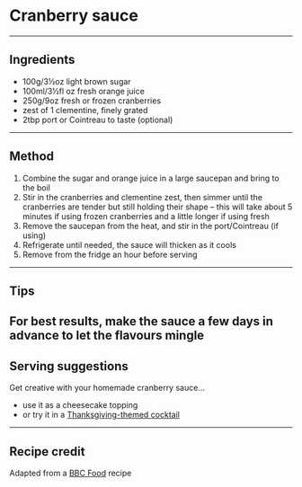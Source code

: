 # Cranberry sauce
---

## Ingredients
- 100g/3½oz light brown sugar
- 100ml/3½fl oz fresh orange juice
- 250g/9oz fresh or frozen cranberries
- zest of 1 clementine, finely grated
- 2tbp port or Cointreau to taste (optional)
---

## Method
1. Combine the sugar and orange juice in a large saucepan and bring to the boil
2. Stir in the cranberries and clementine zest, then simmer until the cranberries are tender but still holding their shape – this will take about 5 minutes if using frozen cranberries and a little longer if using fresh 
3. Remove the saucepan from the heat, and stir in the port/Cointreau (if using)
4. Refrigerate until needed, the sauce will thicken as it cools
5. Remove from the fridge an hour before serving
---

## Tips
For best results, make the sauce a few days in advance to let the flavours mingle
---

## Serving suggestions
Get creative with your homemade cranberry sauce...
- use it as a cheesecake topping
- or try it in a [Thanksgiving-themed cocktail](https://www.marthastewart.com/1533818/surprising-cocktail-ingredient-cranberry-sauce)
---

## Recipe credit
Adapted from a [BBC Food](https://www.bbc.co.uk/food/recipes/cranberry_sauce_77431) recipe
